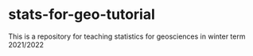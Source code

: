 # stats-for-geo-tutorial

This is a repository for teaching statistics for geosciences in winter term 2021/2022
